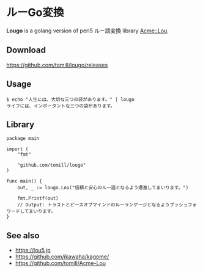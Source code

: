 # ルーGo変換

**Lougo** is a golang version of perl5 ルー語変換 library [Acme::Lou](https://metacpan.org/pod/Acme::Lou).

## Download

<https://github.com/tomill/lougo/releases>

## Usage

```
$ echo "人生には、大切な三つの袋があります。" | lougo
ライフには、インポータントな三つの袋があります。
```

## Library

```
package main

import (
	"fmt"

	"github.com/tomill/lougo"
)

func main() {
	out, _ := lougo.Lou("信頼と安心のルー語となるよう邁進してまいります。")

	fmt.Printf(out)
	// Output: トラストとピースオブマインドのルーランゲージとなるようプッシュフォワードしてまいります。
}
```

## See also

* https://lou5.jp
* https://github.com/ikawaha/kagome/
* https://github.com/tomill/Acme-Lou
